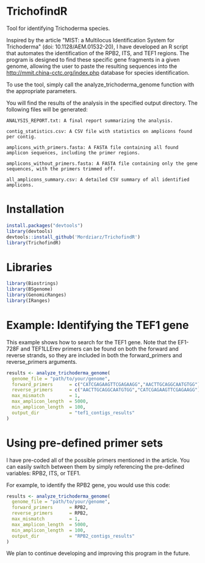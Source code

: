 # TrichofindR
 Tool for identifying Trichoderma species.

 Inspired by the article "MIST: a Multilocus Identification System for Trichoderma" (doi: 10.1128/AEM.01532-20), I have developed an R script that automates the identification of the RPB2, ITS, and TEF1 regions. The program is designed to find these specific gene fragments in a given genome, allowing the user to paste the resulting sequences into the http://mmit.china-cctc.org/index.php database for species identification.

 To use the tool, simply call the analyze_trichoderma_genome function with the appropriate parameters.

You will find the results of the analysis in the specified output directory. The following files will be generated:

    ANALYSIS_REPORT.txt: A final report summarizing the analysis.

    contig_statistics.csv: A CSV file with statistics on amplicons found per contig.

    amplicons_with_primers.fasta: A FASTA file containing all found amplicon sequences, including the primer regions.

    amplicons_without_primers.fasta: A FASTA file containing only the gene sequences, with the primers trimmed off.

    all_amplicons_summary.csv: A detailed CSV summary of all identified amplicons.

# Installation

```r
install.packages("devtools")
library(devtools)
devtools::install_github('Mordziarz/TrichofindR')
library(TrichofindR)
```
# Libraries 

```r
library(Biostrings)
library(BSgenome)
library(GenomicRanges)
library(IRanges)
```

# Example: Identifying the TEF1 gene

This example shows how to search for the TEF1 gene. Note that the EF1-728F and TEF1LLErev primers can be found on both the forward and reverse strands, so they are included in both the forward_primers and reverse_primers arguments.

```r
results <- analyze_trichoderma_genome(
  genome_file = "path/to/your/genome",
  forward_primers      = c("CATCGAGAAGTTCGAGAAGG","AACTTGCAGGCAATGTGG"),
  reverse_primers      = c("AACTTGCAGGCAATGTGG","CATCGAGAAGTTCGAGAAGG"),  
  max_mismatch         = 1,
  max_amplicon_length  = 5000,
  min_amplicon_length  = 100,  
  output_dir           = "tef1_contigs_results"
)
```
# Using pre-defined primer sets

I have pre-coded all of the possible primers mentioned in the article. You can easily switch between them by simply referencing the pre-defined variables: RPB2, ITS, or TEF1.

For example, to identify the RPB2 gene, you would use this code:

```r
results <- analyze_trichoderma_genome(
  genome_file = "path/to/your/genome",
  forward_primers      = RPB2,
  reverse_primers      = RPB2,  
  max_mismatch         = 1,
  max_amplicon_length  = 5000,
  min_amplicon_length  = 100,  
  output_dir           = "RPB2_contigs_results"
)
```

We plan to continue developing and improving this program in the future.